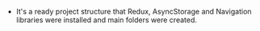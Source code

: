 - It's a ready project structure that Redux, AsyncStorage and Navigation libraries were installed and main folders were created.
